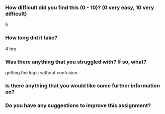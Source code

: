 ### How difficult did you find this (0 - 10)? (0 very easy, 10 very difficult)
5

### How long did it take?
4 hrs

### Was there anything that you struggled with?  If so, what?

getting the logic without confusion 
### Is there anything that you would like some further information on?


### Do you have any suggestions to improve this assignment?


